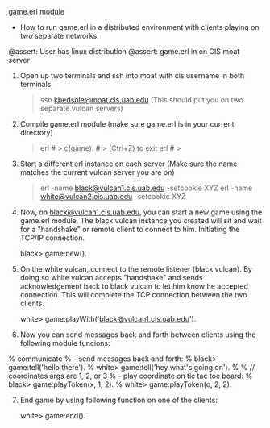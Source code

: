 game.erl module

- How to run game.erl in a distributed environment with clients playing on two separate networks. 

@assert: User has linux distribution
@assert: game.erl in on CIS moat server 
1. Open up two terminals and ssh into moat with cis username in both terminals
	> ssh kbedsole@moat.cis.uab.edu
	(This should put you on two separate vulcan servers)

2. Compile game.erl module (make sure game.erl is in your current directory)
    > erl # >
	> c(game). # >
   	> (Ctrl+Z) to exit erl # >

3. Start a different erl instance on each server (Make sure the name matches the 
current vulcan server you are on)
    > erl -name black@vulcan1.cis.uab.edu -setcookie XYZ
    > erl -name white@vulcan2.cis.uab.edu -setcookie XYZ

4. Now, on black@vulcan1.cis.uab.edu, you can start a new game 
using the game.erl module.
The black vulcan instance you created will sit and wait for a "handshake"
or remote client to connect to him. Initiating the TCP/IP connection. 
    
	black> game:new().

5. On the white vulcan, connect to the remote listener (black vulcan).
By doing so white vulcan accepts "handshake" and sends acknowledgement 
back to black vulcan to let him know he accepted connection. This 
will complete the TCP connection between the two clients. 

	white> game:playWith('black@vulcan1.cis.uab.edu').

6. Now you can send messages back and forth between clients using the following
module funcions:

% communicate 
%        - send messages back and forth:
%             black> game:tell('hello there').
%             white> game:tell('hey what's going on').
%
%         // coordinates args are 1, 2, or 3
%        - play coordinate on tic tac toe board:
%             black> game:playToken(x, 1, 2).
%             white> game:playToken(o, 2, 2).

7. End game by using following function on one of the clients:

	white> game:end().



